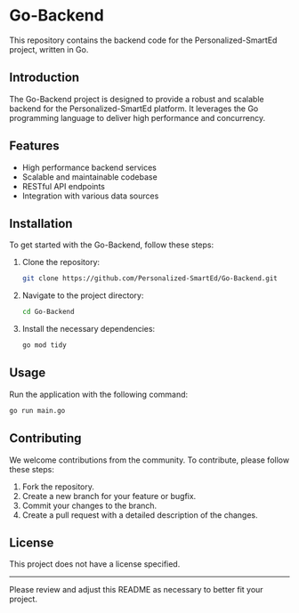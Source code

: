 # Go-Backend

This repository contains the backend code for the Personalized-SmartEd project, written in Go.

## Introduction

The Go-Backend project is designed to provide a robust and scalable backend for the Personalized-SmartEd platform. It leverages the Go programming language to deliver high performance and concurrency.

## Features

- High performance backend services
- Scalable and maintainable codebase
- RESTful API endpoints
- Integration with various data sources

## Installation

To get started with the Go-Backend, follow these steps:

1. Clone the repository:
   ```sh
   git clone https://github.com/Personalized-SmartEd/Go-Backend.git
   ```
2. Navigate to the project directory:
   ```sh
   cd Go-Backend
   ```
3. Install the necessary dependencies:
   ```sh
   go mod tidy
   ```

## Usage

Run the application with the following command:
```sh
go run main.go
```

## Contributing

We welcome contributions from the community. To contribute, please follow these steps:

1. Fork the repository.
2. Create a new branch for your feature or bugfix.
3. Commit your changes to the branch.
4. Create a pull request with a detailed description of the changes.

## License

This project does not have a license specified.

---

Please review and adjust this README as necessary to better fit your project.